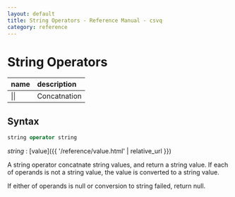 ```yaml
---
layout: default
title: String Operators - Reference Manual - csvq
category: reference
---
```


# String Operators

| name | description |
| :- | :- |
| \|\| | Concatnation |

## Syntax

```sql
string operator string
```

_string_
: [value]({{ '/reference/value.html' | relative_url }})

A string operator concatnate string values, and return a string value.
If each of operands is not a string value, the value is converted to a string value.

If either of operands is null or conversion to string failed, return null.
